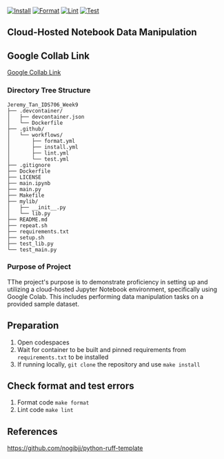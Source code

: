 [![Install](https://github.com/jeremymtan/Jeremy_Tan_IDS706_Week9/actions/workflows/install.yml/badge.svg)](https://github.com/jeremymtan/Jeremy_Tan_IDS706_Week9/actions/workflows/install.yml)
[![Format](https://github.com/jeremymtan/Jeremy_Tan_IDS706_Week9/actions/workflows/format.yml/badge.svg)](https://github.com/jeremymtan/Jeremy_Tan_IDS706_Week9/actions/workflows/format.yml)
[![Lint](https://github.com/jeremymtan/Jeremy_Tan_IDS706_Week9/actions/workflows/lint.yml/badge.svg)](https://github.com/jeremymtan/Jeremy_Tan_IDS706_Week9/actions/workflows/lint.yml)
[![Test](https://github.com/jeremymtan/Jeremy_Tan_IDS706_Week9/actions/workflows/test.yml/badge.svg)](https://github.com/jeremymtan/Jeremy_Tan_IDS706_Week9/actions/workflows/test.yml)
## Cloud-Hosted Notebook Data Manipulation

## Google Collab Link
[Google Collab Link](https://colab.research.google.com/github/jeremymtan/Jeremy_Tan_IDS706_Week9/blob/main/main.ipynb)

### Directory Tree Structure 
```
Jeremy_Tan_IDS706_Week9
├── .devcontainer/
│   ├── devcontainer.json
│   └── Dockerfile
├── .github/
│   └── workflows/
│       ├── format.yml
│       ├── install.yml
│       ├── lint.yml
│       └── test.yml
├── .gitignore
├── Dockerfile
├── LICENSE
├── main.ipynb
├── main.py
├── Makefile
├── mylib/
│   ├── __init__.py
│   └── lib.py
├── README.md
├── repeat.sh
├── requirements.txt
├── setup.sh
├── test_lib.py
└── test_main.py
```
### Purpose of Project
TThe project's purpose is to demonstrate proficiency in setting up and utilizing a cloud-hosted Jupyter Notebook environment, specifically using Google Colab. This includes performing data manipulation tasks on a provided sample dataset. 

## Preparation 
1. Open codespaces 
2. Wait for container to be built and pinned requirements from `requirements.txt` to be installed 
3. If running locally, `git clone` the repository and use `make install`

## Check format and test errors
1. Format code `make format`
2. Lint code `make lint`

## References 
https://github.com/nogibjj/python-ruff-template
